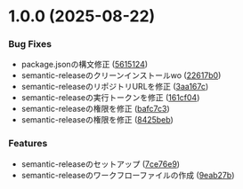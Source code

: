 # 1.0.0 (2025-08-22)


### Bug Fixes

* package.jsonの構文修正 ([5615124](https://github.com/tomo1015/Unity-Game-Framework/commit/561512437e287f47f0396abaf5409863c1f83fb1))
* semantic-releaseのクリーンインストールwo ([22617b0](https://github.com/tomo1015/Unity-Game-Framework/commit/22617b05471bea08412cdbed2690636ce3515d3b))
* semantic-releaseのリポジトリURLを修正 ([3aa167c](https://github.com/tomo1015/Unity-Game-Framework/commit/3aa167c34bea110a5f0bb48e57ff503bcd98ea63))
* semantic-releaseの実行トークンを修正 ([161cf04](https://github.com/tomo1015/Unity-Game-Framework/commit/161cf04d3e6da2271eb6bc02de8092a20ad198fb))
* semantic-releaseの権限を修正 ([bafc7c3](https://github.com/tomo1015/Unity-Game-Framework/commit/bafc7c3069739715f6ad6543673b9092e8e13698))
* semantic-releaseの権限を修正 ([8425beb](https://github.com/tomo1015/Unity-Game-Framework/commit/8425bebaef9fe445a2c973c963299e65d4406f00))


### Features

* semantic-releaseのセットアップ ([7ce76e9](https://github.com/tomo1015/Unity-Game-Framework/commit/7ce76e99d0c13b96c7517e0f51d54e193fd0d7f4))
* semantic-releaseのワークフローファイルの作成 ([9eab27b](https://github.com/tomo1015/Unity-Game-Framework/commit/9eab27b5c4ccd0f07f24cda845f8209e5b717d7a))
